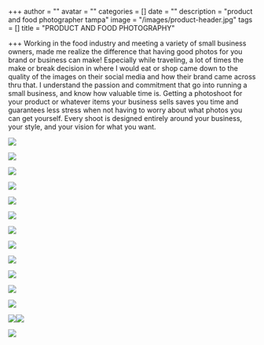 +++
author = ""
avatar = ""
categories = []
date = ""
description = "product and food photographer tampa"
image = "/images/product-header.jpg"
tags = []
title = "PRODUCT AND FOOD PHOTOGRAPHY"

+++
Working in the food industry and meeting a variety of small business owners, made me realize the difference that having good photos for you brand or business can make!   Especially while traveling, a lot of times the make or break decision in where I would eat or shop came down to the quality of the images on their social media and how their brand came across thru that. I understand the passion and commitment that go into running a small business, and know how valuable time is.  Getting a photoshoot for your product or whatever items your business sells saves you time and guarantees less stress when not having to worry about what photos you can get yourself.   Every shoot is designed entirely around your business, your style, and your vision for what you want.

![](/images/cake-bakery-branding-photos-tampa2.jpg)

![](/images/lemon-tarts-bakery-tampa-branding.jpg)

![](/images/lemon-tarts-bakery-tampa-branding2.jpg)

![](/images/cake-bakery-branding-photos-tampa.jpg)

![](/images/macaraons-european-french-branding-tampa.jpg)

![](/images/copper-ashtray-branding-product-photos.jpg)

![](/images/copper-ashtray-branding-product-photos-tampa.jpg)

![](/images/cake-branding-restaurant-bakery-branding-tampa.jpg)

![](/images/ice-cream-restaurant-branding-photos-tampa.jpg)

![](/images/chocolate-cookie-bakery-branding-tampa.jpg)

![](/images/restaurant-cafe-branding-tampa.jpg)

![](/images/smoothies-cafe-restaurant-branding-tampa.jpg)

![](/images/cafe-restaurant-branding-tampa.jpg)![](/images/wrap-lunch-branding-restaurant-tampa.jpg)

![](/images/drinks-lemonade-restaurant-branding-tampa.jpg)